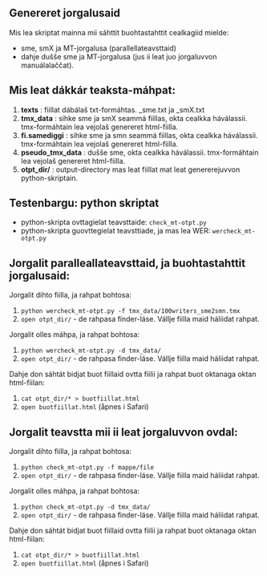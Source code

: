 ##  Genereret jorgalusaid
Mis lea skriptat mainna mii sáhttit buohtastahttit cealkagiid mielde:
* sme, smX ja MT-jorgalusa (parallellateavsttaid)
* dahje dušše sme ja MT-jorgalusa (jus ii leat juo jorgaluvvon manuálalaččat).

## Mis leat dákkár teaksta-máhpat:
1. **texts**  : fiillat dábálaš txt-formáhtas. _sme.txt ja _smX.txt
1. __tmx_data__ : sihke sme ja smX seammá fiillas, okta cealkka háválassii.
tmx-formáhtain lea vejolaš genereret html-fiilla.
1. **fi.samediggi** : sihke sme ja smn seammá fiillas, okta cealkka háválassii.
tmx-formáhtain lea vejolaš genereret html-fiilla.
1. __pseudo_tmx_data__ : dušše sme, okta cealkka háválassii.
tmx-formáhtain lea vejolaš genereret html-fiilla.
1. __otpt_dir/__ : output-directory mas leat fiillat mat leat genererejuvvon python-skriptain.

##  Testenbargu: python skriptat
* python-skripta ovttagielat teavsttaide: `check_mt-otpt.py`
* python-skripta guovttegielat teavsttiade, ja mas lea WER: `wercheck_mt-otpt.py`

##  Jorgalit paralleallateavsttaid, ja buohtastahttit jorgalusaid:
Jorgalit dihto fiilla, ja rahpat bohtosa:
1. `python wercheck_mt-otpt.py -f tmx_data/100writers_sme2smn.tmx`
1. `open otpt_dir/` - de rahpasa finder-láse. Vállje fiilla maid háliidat rahpat.

Jorgalit olles máhpa, ja rahpat bohtosa:
1. `python wercheck_mt-otpt.py -d tmx_data/`
1. `open otpt_dir/` - de rahpasa finder-láse. Vállje fiilla maid háliidat rahpat.

Dahje don sáhtát bidjat buot fiillaid ovtta fiilii ja rahpat buot oktanaga oktan html-fiilan:
1. `cat otpt_dir/* > buotfiillat.html`
1. `open buotfiillat.html` (åpnes i Safari)

## Jorgalit teavstta mii ii leat jorgaluvvon ovdal:
Jorgalit dihto fiilla, ja rahpat bohtosa:
1. `python check_mt-otpt.py -f mappe/file`
1. `open otpt_dir/` - de rahpasa finder-láse. Vállje fiilla maid háliidat rahpat.

Jorgalit olles máhpa, ja rahpat bohtosa:
1. `python check_mt-otpt.py -d tmx_data/`
1. `open otpt_dir/` - de rahpasa finder-láse. Vállje fiilla maid háliidat rahpat.

Dahje don sáhtát bidjat buot fiillaid ovtta fiilii ja rahpat buot oktanaga oktan html-fiilan:
1. `cat otpt_dir/* > buotfiillat.html`
1. `open buotfiillat.html` (åpnes i Safari)
